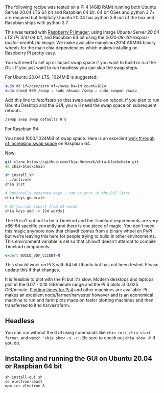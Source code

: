 The following recipe was tested on a Pi 4 (4GiB RAM) running both Ubuntu Server 20.04 LTS 64 bit and Raspbian 64 bit. 64 bit OSes and python 3.7+ are required but helpfully Ubuntu 20.04 has python 3.8 out of the box and Raspbian ships with python 3.7.

This was tested with [Raspberry Pi Imager](https://www.raspberrypi.org/downloads/), using image _Ubuntu Server 20.04 LTS (Pi 3/4) 64 bit_, and Raspbian 64 bit using the _2020-08-20-raspios-buster-arm64.zip_ image. We make available manylinux2014 ARM64 binary wheels for the main chia dependencies which makes installing on Raspberry Pi pretty easy. 

You will need to set up or adjust swap space if you want to build or run the GUI. If you just want to run headless you can skip the swap steps.

For Ubuntu 20.04 LTS, 1024MiB is suggested:
```bash
sudo dd if=/dev/zero of=/swap bs=1M count=1024
sudo chmod 600 /swap ; sudo mkswap /swap ; sudo swapon /swap
```

Add this line to /etc/fstab so that swap available on reboot. If you plan to run Ubuntu Desktop and the GUI, you will need the swap space on subsequent reboots.

```bash
/swap swap swap defaults 0 0
```

For Raspbian 64:

You need 1000/1024MiB of swap space. Here is an excellent [walk through of increasing swap space](https://pimylifeup.com/raspberry-pi-swap-file/) on Raspbian 64.

Now:

```bash
git clone https://github.com/Chia-Network/chia-blockchain.git
cd chia-blockchain

sh install.sh
. ./activate
chia init

# Optionally generate keys - can be done in the GUI later
chia keys generate

# Or you can import from 24 words
chia keys add -m [24 words]
```

The Pi isn't cut out to be a Timelord and the Timelord requirements are very x86-64 specific currently and there is one piece of magic. You don't need this magic anymore now that chiavdf comes from a binary wheel on PyPi but we're leaving this here for people trying to build in other environments. This environment variable is set so that chiavdf doesn't attempt to compile Timelord components.

```bash
export BUILD_VDF_CLIENT=N
```

This should work on Pi 3 with 64 bit Ubuntu but has not been tested. Please update this if that changes.

It is feasible to plot with the Pi but it's slow. Modern desktops and laptops plot in the 0.07 - 0.10 GiB/minute range and the Pi 4 plots at 0.025 GiB/minute. [Plotting times for Pi 4](https://github.com/Chia-Network/chia-blockchain/wiki/k-sizes#raspberry-pi-4) and other machines are available. Pi makes an excellent node/farmer/harvester however and is an economical machine to run and farm plots made on faster plotting machines and then transferred to it to harvest/farm.

## Headless

You can run without the GUI using commands like `chia init`, `chia start farmer`, and `watch 'chia show -s -c'`. Be sure to check out `chia show -h` if you do.

## Installing and running the GUI on Ubuntu 20.04 or Raspbian 64 bit

```
sh install-gui.sh
cd electron-react
npm run electron &
```
